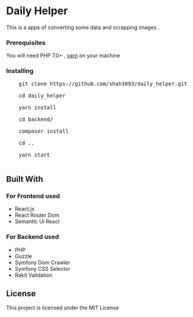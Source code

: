 # Daily Helper
This is a apps of converting some data and scrapping images .

### Prerequisites
You will need PHP 7.0+ , <a href="https://yarnpkg.com/">yarn</a> on your machine


### Installing

<pre>
    git clone https://github.com/shah3093/daily_helper.git

    cd daily_helper

    yarn install

    cd backend/

    composer install

    cd ..

    yarn start

</pre>

## Built With

### For Frontend used
* React.js
* React Router Dom
* Semantic Ui React

### For Backend used
* PHP
* Guzzle
* Symfony Dom Crawler
* Symfony CSS  Selector
* Rakit Validation

## License

This project is licensed under the MIT License 